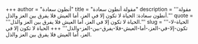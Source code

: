 +++
author = "أنطون سعادة"
title = "مقولة أنطون سعادة"
description = '''مقولة أنطون سعادة: الحياة لا تكون إلا في العز، أما العيش فلا يفرق بين العز والذل.'''
quote = '''الحياة لا تكون إلا في العز، أما العيش فلا يفرق بين العز والذل.'''
slug = '''الحياة-لا-تكون-إلا-في-العز،-أما-العيش-فلا-يفرق-بين-العز-والذل'''
+++
الحياة لا تكون إلا في العز، أما العيش فلا يفرق بين العز والذل.

